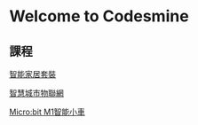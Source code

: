 # Welcome to Codesmine


## 課程
[智能家居套裝](smarthome/1.md)


[智慧城市物聯網](smartcity/1.md)


[Micro:bit M1智能小車](microbitcar/1.md)
